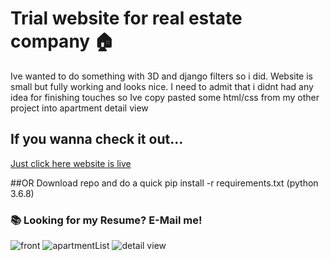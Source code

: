 # Trial website for real estate company 🏠
Ive wanted to do something with 3D and django filters so i did. Website is small but fully working and looks nice. I need to admit that i didnt had any idea for finishing touches so Ive copy pasted some html/css from my other project into apartment detail view

## If you wanna check it out...
[Just click here website is live](http://realestate9123.pythonanywhere.com/)

##OR
Download repo and do a quick pip install -r requirements.txt (python 3.6.8)


### 📚 Looking for my Resume? E-Mail me!

![front](https://raw.githubusercontent.com/WinterOdin/real-estate-website-with-django-filter-and-some-3d/master/screenshots/front.png)
![apartmentList](https://raw.githubusercontent.com/WinterOdin/real-estate-website-with-django-filter-and-some-3d/master/screenshots/listView.png)
![detail view](https://raw.githubusercontent.com/WinterOdin/real-estate-website-with-django-filter-and-some-3d/master/screenshots/detailView.png)
